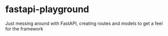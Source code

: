# fastapi-playground

Just messing around with FastAPI, creating routes and models to get a feel for the framework
